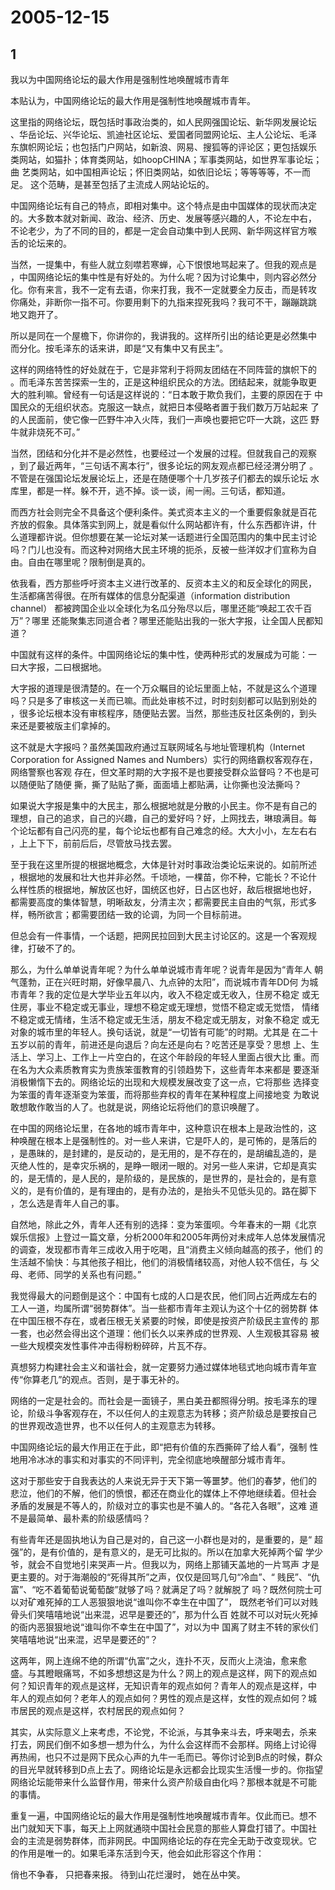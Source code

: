 # 2005-12-15

## 1

我以为中国网络论坛的最大作用是强制性地唤醒城市青年 


本贴认为，中国网络论坛的最大作用是强制性地唤醒城市青年。 

这里指的网络论坛，既包括时事政治类的，如人民网强国论坛、新华网发展论坛  、华岳论坛、兴华论坛、凯迪社区论坛、爱国者同盟网论坛、主人公论坛、毛泽  东旗帜网论坛；也包括门户网站，如新浪、网易、搜狐等的评论区；更包括娱乐  类网站，如猫扑；体育类网站，如hoopCHINA；军事类网站，如世界军事论坛；曲  艺类网站，如中国相声论坛；怀旧类网站，如依旧论坛；等等等等，不一而足。  这个范畴，是甚至包括了主流成人网站论坛的。 

中国网络论坛有自己的特点，即相对集中。这个特点是由中国媒体的现状而决定  的。大多数本就对新闻、政治、经济、历史、发展等感兴趣的人，不论左中右，  不论老少，为了不同的目的，都是一定会自动集中到人民网、新华网这样官方喉  舌的论坛来的。 

当然，一提集中，有些人就立刻噤若寒蝉，心下恨恨地骂起来了。但我的观点是  ，中国网络论坛的集中性是有好处的。为什么呢？因为讨论集中，则内容必然分  化。你有来言，我不一定有去语，你来打我，我不一定就要全力反击，而是转攻  你痛处，非断你一指不可。你要用剩下的九指来捏死我吗？我可不干，蹦蹦跳跳  地又跑开了。 

所以是同在一个屋檐下，你讲你的，我讲我的。这样所引出的结论更是必然集中  而分化。按毛泽东的话来讲，即是“又有集中又有民主”。 

这样的网络特性的好处就在于，它是非常利于将网友团结在不同阵营的旗帜下的  。而毛泽东苦苦探索一生的，正是这种组织民众的方法。团结起来，就能争取更  大的胜利嘛。曾经有一句话是这样说的：“日本敢于欺负我们，主要的原因在于  中国民众的无组织状态。克服这一缺点，就把日本侵略者置于我们数万万站起来  了的人民面前，使它像一匹野牛冲入火阵，我们一声唤也要把它吓一大跳，这匹  野牛就非烧死不可。” 

当然，团结和分化并不是必然性，也要经过一个发展的过程。但就我自己的观察  ，到了最近两年，“三句话不离本行”，很多论坛的网友观点都已经泾渭分明了  。不管是在强国论坛发展论坛上，还是在随便哪个十几岁孩子们都去的娱乐论坛  水库里，都是一样。躲不开，逃不掉。谈一谈，闹一闹。三句话，都知道。 

而西方社会则完全不具备这个便利条件。美式资本主义的一个重要假象就是百花  齐放的假象。具体落实到网上，就是看似什么网站都许有，什么东西都许讲，什  么道理都许说。但你想要在某一论坛对某一话题进行全国范围内的集中民主讨论  吗？门儿也没有。而这种对网络大民主环境的扼杀，反被一些洋奴才们宣称为自  由。自由在哪里呢？限制倒是真的。 

依我看，西方那些呼吁资本主义进行改革的、反资本主义的和反全球化的网民，  生活都痛苦得很。在所有媒体的信息分配渠道（information distribution channel）  都被跨国企业以全球化为名瓜分殆尽以后，哪里还能“唤起工农千百万”？哪里  还能聚集志同道合者？哪里还能贴出我的一张大字报，让全国人民都知道？ 

中国就有这样的条件。中国网络论坛的集中性，使两种形式的发展成为可能：一  曰大字报，二曰根据地。 

大字报的道理是很清楚的。在一个万众瞩目的论坛里面上帖，不就是这么个道理  吗？只是多了审核这一关而已嘛。而此处审核不过，时时刻刻都可以贴到别处的  ，很多论坛根本没有审核程序，随便贴去罢。当然，那些违反社区条例的，到头  来还是要被版主们拿掉的。 

这不就是大字报吗？虽然美国政府通过互联网域名与地址管理机构（Internet Corporation  for Assigned Names and Numbers）实行的网络霸权客观存在，网络警察也客观  存在，但文革时期的大字报不是也要接受群众监督吗？不也是可以随便贴了随便  撕，撕了贴贴了撕，面面墙上都贴满，让你撕也没法撕吗？ 

如果说大字报是集中的大民主，那么根据地就是分散的小民主。你不是有自己的  理想，自己的追求，自己的兴趣，自己的爱好吗？好，上网找去，琳琅满目。每  个论坛都有自己闪亮的星，每个论坛也都有自己难念的经。大大小小，左左右右  ，上上下下，前前后后，尽管放马找去罢。 

至于我在这里所提的根据地概念，大体是针对时事政治类论坛来说的。如前所述  ，根据地的发展和壮大也并非必然。千顷地，一棵苗，你不种，它能长？不论什  么样性质的根据地，解放区也好，国统区也好，日占区也好，敌后根据地也好，  都需要高度的集体智慧，明晰敌友，分清主次；都需要民主自由的气氛，形式多  样，畅所欲言；都需要团结一致的论调，为同一个目标前进。 

但总会有一件事情，一个话题，把网民拉回到大民主讨论区的。这是一个客观规  律，打破不了的。 

那么，为什么单单说青年呢？为什么单单说城市青年呢？说青年是因为“青年人  朝气蓬勃，正在兴旺时期，好像早晨八、九点钟的太阳”，而说城市青年DD何  为城市青年？我的定位是大学毕业五年以内，收入不稳定或无收入，住房不稳定  或无住房，事业不稳定或无事业，理想不稳定或无理想，觉悟不稳定或无觉悟，  情绪不稳定或无情绪，生活不稳定或无生活，朋友不稳定或无朋友，对象不稳定  或无对象的城市里的年轻人。换句话说，就是“一切皆有可能”的时期。尤其是  在二十五岁以前的青年，前进还是向退后？向左还是向右？吃苦还是享受？思想  上、生活上、学习上、工作上一片空白的，在这个年龄段的年轻人里面占很大比  重。而在名为大众素质教育实为贵族笨蛋教育的引领趋势下，这些青年本来都是  要逐渐消极懒惰下去的。网络论坛的出现和大规模发展改变了这一点，它将那些  选择变为笨蛋的青年逐渐变为笨蛋，而将那些弃权的青年在某种程度上间接地变  为敢说敢想敢作敢当的人了。也就是说，网络论坛将他们的意识唤醒了。 

在中国的网络论坛里，在各地的城市青年中，这种意识在根本上是政治性的，这  种唤醒在根本上是强制性的。对一些人来讲，它是吓人的，是可怖的，是落后的  ，是愚昧的，是封建的，是反动的，是无用的，是不存在的，是胡编乱造的，是  灭绝人性的，是幸灾乐祸的，是睁一眼闭一眼的。对另一些人来讲，它却是真实  的，是无情的，是人民的，是阶级的，是民族的，是世界的，是社会的，是有意  义的，是有价值的，是有理由的，是有办法的，是抬头不见低头见的。路在脚下  ，怎么选是青年人自己的事。 

自然地，除此之外，青年人还有别的选择：变为笨蛋呗。今年春末的一期《北京  娱乐信报》上登过一篇文章，分析2000年和2005年两份对未成年人总体发展情况  的调查，发现都市青年三成收入用于吃喝，且“消费主义倾向越高的孩子，他们  的生活越不愉快：与其他孩子相比，他们的消极情绪较高，对他人较不信任，与  父母、老师、同学的关系也有问题。” 

我觉得最大的问题倒是这个：中国有七成的人口是农民，他们同占近两成左右的  工人一道，均属所谓“弱势群体”。当一些都市青年主观认为这个十亿的弱势群  体在中国压根不存在，或者压根无关紧要的时候，即使是按资产阶级民主宣传的  那一套，也必然会得出这个道理：他们长久以来养成的世界观、人生观极其容易  被一些大规模突发性事件冲击得粉粉碎碎，片瓦不存。 

真想努力构建社会主义和谐社会，就一定要努力通过媒体地毯式地向城市青年宣  传“你算老几”的观点。否则，是于事无补的。 

网络的一定是社会的。而社会是一面镜子，黑白美丑都照得分明。按毛泽东的理  论，阶级斗争客观存在，不以任何人的主观意志为转移；资产阶级总是要按自己  的世界观改造世界，也不以任何人的主观意志为转移。 

中国网络论坛的最大作用正在于此，即“把有价值的东西撕碎了给人看”，强制  性地用冷冰冰的事实和对事实的不同评判，完全彻底地唤醒部分城市青年。 

这对于那些安于自我表达的人来说无异于天下第一等噩梦。他们的春梦，他们的  悲泣，他们的不解，他们的愤恨，都还在商业化的媒体上不停地继续着。但社会  矛盾的发展是不等人的，阶级对立的事实也是不骗人的。“各花入各眼”，这难  道不是最简单、最朴素的阶级感情吗？ 

有些青年还是固执地认为自己是对的，自己这一小群也是对的，是重要的，是“  超强”的，是有价值的，是有意义的，是无可比拟的。所以在加拿大死掉两个留  学少爷，就会不自觉地引来哭声一片。但我以为，网络上那铺天盖地的一片骂声  才是更主要的。对于海潮般的“死得其所”之声，仅仅是回骂几句“冷血”、“  贱民”、“仇富”、“吃不着葡萄说葡萄酸”就够了吗？就满足了吗？就解脱了  吗？既然何院士可以对矿难死掉的工人恶狠狠地说“谁叫你不幸生在中国了”，  既然老爷们可以对贱骨头们笑嘻嘻地说“出来混，迟早是要还的”，那为什么百  姓就不可以对玩火死掉的衙内恶狠狠地说“谁叫你不幸生在中国了”，对以为中  国离了财主不转的家伙们笑嘻嘻地说“出来混，迟早是要还的”？ 

这两年，网上连绵不绝的所谓“仇富”之火，连扑不灭，反而火上浇油，愈来愈  盛。与其瞪眼痛骂，不如多想想这是为什么？网上的观点是这样，网下的观点如  何？知识青年的观点是这样，无知识青年的观点如何？青年人的观点是这样，中  年人的观点如何？老年人的观点如何？男性的观点是这样，女性的观点如何？城  市居民的观点是这样，农村居民的观点如何？ 

其实，从实际意义上来考虑，不论党，不论派，与其争来斗去，呼来喝去，杀来  打去，网民们倒不如多想一想为什么，为什么会这样而不会那样。网络上讨论得  再热闹，也只不过是网下民众心声的九牛一毛而已。等你讨论到B点的时候，群众  的目光早就转移到D点上去了。网络论坛是永远都会比现实生活慢一步的。你指望  网络论坛能带来什么监督作用，带来什么资产阶级自由化吗？那根本就是不可能  的事情。 

重复一遍，中国网络论坛的最大作用是强制性地唤醒城市青年。仅此而已。想不  出门就知天下事，每天上上网就通晓中国社会民意的那些人算盘打错了。中国社  会的主流是弱势群体，而非网民。中国网络论坛的存在完全无助于改变现状。它  的作用是唯一的。如果毛泽东活到今天，他会如此形容这个作用： 

俏也不争春，  只把春来报。  待到山花烂漫时，  她在丛中笑。  

